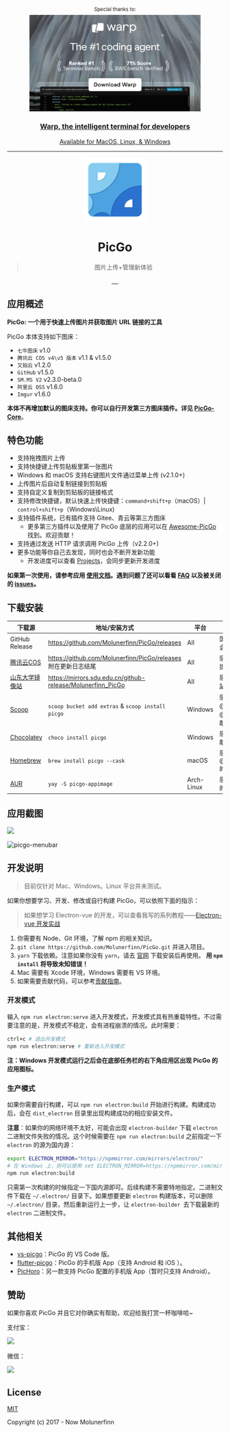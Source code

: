 <div align="center" markdown="1">
  <sup>Special thanks to:</sup>
  <br>
  <a href="https://www.warp.dev/?utm_source=github&utm_medium=referral&utm_campaign=picgo">
    <img alt="Warp sponsorship" width="400" src="https://raw.githubusercontent.com/warpdotdev/brand-assets/refs/heads/main/Github/Sponsor/Warp-Github-LG-03.png">
  </a>

### [Warp, the intelligent terminal for developers](https://www.warp.dev/?utm_source=github&utm_medium=referral&utm_campaign=picgo)
[Available for MacOS, Linux, & Windows](https://www.warp.dev/?utm_source=github&utm_medium=referral&utm_campaign=picgo)<br>

</div>

---

<div align="center">
  <img src="https://raw.githubusercontent.com/Molunerfinn/test/master/picgo/New%20LOGO-150.png" alt="">
  <h1>PicGo</h1>
  <blockquote>图片上传+管理新体验 </blockquote>
  <a href="https://github.com/Molunerfinn/PicGo/actions">
    <img src="https://img.shields.io/badge/code%20style-standard-green.svg?style=flat-square" alt="">
  </a>
  <a href="https://github.com/Molunerfinn/PicGo/actions">
    <img src="https://github.com/Molunerfinn/PicGo/actions/workflows/main.yml/badge.svg" alt="">
  </a>
  <a href="https://github.com/Molunerfinn/PicGo/releases">
    <img src="https://img.shields.io/github/downloads/Molunerfinn/PicGo/total.svg?style=flat-square" alt="">
  </a>
  <a href="https://github.com/Molunerfinn/PicGo/releases/latest">
    <img src="https://img.shields.io/github/release/Molunerfinn/PicGo.svg?style=flat-square" alt="">
  </a>
  <a href="https://github.com/PicGo/bump-version">
    <img src="https://img.shields.io/badge/picgo-convention-blue.svg?style=flat-square" alt="">
  </a>
</div>

## 应用概述

**PicGo: 一个用于快速上传图片并获取图片 URL 链接的工具**

PicGo 本体支持如下图床：

- `七牛图床` v1.0
- `腾讯云 COS v4\v5 版本` v1.1 & v1.5.0
- `又拍云` v1.2.0
- `GitHub` v1.5.0
- `SM.MS V2` v2.3.0-beta.0
- `阿里云 OSS` v1.6.0
- `Imgur` v1.6.0

**本体不再增加默认的图床支持。你可以自行开发第三方图床插件。详见 [PicGo-Core](https://picgo.github.io/PicGo-Core-Doc/)**。

## 特色功能

- 支持拖拽图片上传
- 支持快捷键上传剪贴板里第一张图片
- Windows 和 macOS 支持右键图片文件通过菜单上传 (v2.1.0+)
- 上传图片后自动复制链接到剪贴板
- 支持自定义复制到剪贴板的链接格式
- 支持修改快捷键，默认快速上传快捷键：`command+shift+p`（macOS）| `control+shift+p`（Windows\Linux)
- 支持插件系统，已有插件支持 Gitee、青云等第三方图床
  - 更多第三方插件以及使用了 PicGo 底层的应用可以在 [Awesome-PicGo](https://github.com/PicGo/Awesome-PicGo) 找到。欢迎贡献！
- 支持通过发送 HTTP 请求调用 PicGo 上传（v2.2.0+)
- 更多功能等你自己去发现，同时也会不断开发新功能
  - 开发进度可以查看 [Projects](https://github.com/Molunerfinn/PicGo/projects)，会同步更新开发进度
  <!-- - 欢迎加入 [官方讨论区](https://github.com/Molunerfinn/PicGo/discussions) 与我交流 -->

**如果第一次使用，请参考应用 [使用文档](https://picgo.github.io/PicGo-Doc/zh/guide/getting-started.html)。遇到问题了还可以看看 [FAQ](https://github.com/Molunerfinn/PicGo/blob/dev/FAQ.md) 以及被关闭的 [issues](https://github.com/Molunerfinn/PicGo/issues?q=is%3Aissue+is%3Aclosed)。**

## 下载安装

| 下载源                                             | 地址/安装方式                                                  | 平台       | 备注                                                                   |
| -------------------------------------------------- | -------------------------------------------------------------- | ---------- | ---------------------------------------------------------------------- |
| GitHub Release                                     | https://github.com/Molunerfinn/PicGo/releases                  | All        | 国内下载速度可能会慢                                                   |
| [腾讯云COS](https://cloud.tencent.com/product/cos) | https://github.com/Molunerfinn/PicGo/releases 附在更新日志结尾 | All        | 感谢 [腾讯云COS](https://cloud.tencent.com/product/cos) 提供的赞助支持 |
| [山东大学镜像站](https://mirrors.sdu.edu.cn/)      | https://mirrors.sdu.edu.cn/github-release/Molunerfinn_PicGo    | All        | 感谢 [山东大学镜像站](https://mirrors.sdu.edu.cn/) 提供的镜像支持      |
| [Scoop](https://scoop.sh/)                         | `scoop bucket add extras` & `scoop install picgo`              | Windows    | 感谢 @huangnauh 和 @Gladtbam 的贡献                                    |
| [Chocolatey](https://chocolatey.org/)              | `choco install picgo`                                          | Windows    | 感谢 @iYato 的贡献                                                     |
| [Homebrew](https://brew.sh/)                       | `brew install picgo --cask`                                    | macOS      | 感谢 @womeimingzi11 的贡献                                             |
| [AUR](https://aur.archlinux.org/packages/yay)      | `yay -S picgo-appimage`                                        | Arch-Linux | 感谢 @houbaron 的贡献                                                  |

## 应用截图

![](https://raw.githubusercontent.com/Molunerfinn/test/master/picgo/picgo-2.0.gif)

![picgo-menubar](https://user-images.githubusercontent.com/12621342/34242310-b5056510-e655-11e7-8568-60ffd4f71910.gif)

## 开发说明

> 目前仅针对 Mac、Windows。Linux 平台并未测试。

如果你想要学习、开发、修改或自行构建 PicGo，可以依照下面的指示：

> 如果想学习 Electron-vue 的开发，可以查看我写的系列教程——[Electron-vue 开发实战](https://molunerfinn.com/tags/Electron-vue/)

1. 你需要有 Node、Git 环境，了解 npm 的相关知识。
2. `git clone https://github.com/Molunerfinn/PicGo.git` 并进入项目。
3. `yarn` 下载依赖。注意如果你没有 `yarn`，请去 [官网](https://classic.yarnpkg.com/en/docs/install) 下载安装后再使用。 **用 `npm install` 将导致未知错误！**
4. Mac 需要有 Xcode 环境，Windows 需要有 VS 环境。
5. 如果需要贡献代码，可以参考[贡献指南](./CONTRIBUTING.md)。

### 开发模式

输入 `npm run electron:serve` 进入开发模式，开发模式具有热重载特性。不过需要注意的是，开发模式不稳定，会有进程崩溃的情况。此时需要：

```bash
ctrl+c # 退出开发模式
npm run electron:serve # 重新进入开发模式
```

**注：Windows 开发模式运行之后会在底部任务栏的右下角应用区出现 PicGo 的应用图标。**

### 生产模式

如果你需要自行构建，可以 `npm run electron:build` 开始进行构建。构建成功后，会在 `dist_electron` 目录里出现构建成功的相应安装文件。

**注意**：如果你的网络环境不太好，可能会出现 `electron-builder` 下载 `electron` 二进制文件失败的情况。这个时候需要在 `npm run electron:build` 之前指定一下 `electron` 的源为国内源：

```bash
export ELECTRON_MIRROR="https://npmmirror.com/mirrors/electron/"
# 在 Windows 上，则可以使用 set ELECTRON_MIRROR=https://npmmirror.com/mirrors/electron/ （无需引号）
npm run electron:build
```

只需第一次构建的时候指定一下国内源即可。后续构建不需要特地指定。二进制文件下载在 `~/.electron/` 目录下。如果想要更新 `electron` 构建版本，可以删除 `~/.electron/` 目录，然后重新运行上一步，让 `electron-builder `去下载最新的 `electron` 二进制文件。

## 其他相关

- [vs-picgo](https://github.com/PicGo/vs-picgo)：PicGo 的 VS Code 版。
- [flutter-picgo](https://github.com/PicGo/flutter-picgo)：PicGo 的手机版 App（支持 Android 和 iOS ）。
- [PicHoro](https://github.com/Kuingsmile/PicHoro)：另一款支持 PicGo 配置的手机版 App（暂时只支持 Android）。

## 赞助

如果你喜欢 PicGo 并且它对你确实有帮助，欢迎给我打赏一杯咖啡哈~

支付宝：

![](https://user-images.githubusercontent.com/12621342/34188165-e7cdf372-e56f-11e7-8732-1338c88b9bb7.jpg)

微信：

![](https://user-images.githubusercontent.com/12621342/34188201-212cda84-e570-11e7-9b7a-abb298699d85.jpg)

## License

[MIT](http://opensource.org/licenses/MIT)

Copyright (c) 2017 - Now Molunerfinn
